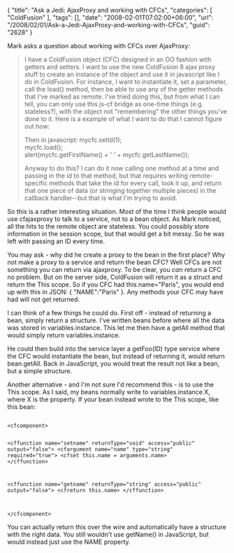 {
	"title": "Ask a Jedi: AjaxProxy and working with CFCs",
	"categories": [
		"ColdFusion"
	],
	"tags": [],
	"date": "2008-02-01T07:02:00+06:00",
	"url": "/2008/02/01/Ask-a-Jedi-AjaxProxy-and-working-with-CFCs",
	"guid": "2628"
}

Mark asks a question about working with CFCs over AjaxProxy:

<blockquote>
<p>
I have a ColdFusion object (CFC) designed in an OO fashion with getters and setters. I want to use the new ColdFusion 8 ajax proxy stuff to create an instance of the object and use it in javascript like I do in ColdFusion. For instance, I want to instantiate it, set a parameter, call the load() method, then be able to use any of the getter methods that I've marked as remote. I've tried doing this, but from what I can tell, you can only use this js-cf bridge as one-time things (e.g. stateless?), with the object not "remembering" the other things you've done to it. Here is a example of what I want to do that I cannot figure out how:

<cfajaxproxy
cfc="path.to.mycfc" jsclassname="mycfc">

Then in javascript:
mycfc.setId(1);<br>
mycfc.load();<br>
alert(mycfc.getFirstName() + ' ' + mycfc.getLastName());<br>

Anyway to do this? I can do it now calling one method at a time and passing in the id to that method, but that requires writing remote-specific methods that take the id for every call, look it up, and return that one piece of data (or
stringing together multiple pieces) in the callback handler--but that is what I'm trying to avoid.
</p>
</blockquote>
<!--more-->
So this is a rather interesting situation. Most of the time I think people would use cfajaxproxy to talk to a service, not to a bean object. As Mark noticed, all the hits to the remote object are stateless. You could possibly store information in the session scope, but that would get a bit messy. So he was left with passing an ID every time. 

You may ask - why did he create a proxy to the bean in the first place? Why not make a proxy to a service and return the bean CFC? Well CFCs are not something you can return via ajaxproxy. To be clear, you <i>can</i> return a CFC no problem. But on the server side, ColdFusion will return it as a struct and return the This scope. So if you CFC had this.name="Paris", you would end up with this in JSON: { "NAME":"Paris" }. Any methods your CFC may have had will not get returned.

I can think of a few things he could do. First off - instead of returning a bean, simply return a structure. I've written beans before where all the data was stored in variables.instance. This let me then have a getAll method that would simply return variables.instance.

He could then build into the service layer a getFoo(ID) type service where the CFC would instantiate the bean, but instead of returning it, would return bean.getAll. Back in JavaScript, you would treat the result not like a bean, but a simple structure. 

Another alternative - and I'm not sure I'd recommend this - is to use the This scope. As I said, my beans normally write to variables.instance.X, where X is the property. If your bean instead wrote to the This scope, like this bean:

<code>
&lt;cfcomponent&gt;

&lt;cffunction name="setname" returnType="void" access="public" output="false"&gt;
	&lt;cfargument name="name" type="string" required="true"&gt;
	&lt;cfset this.name = arguments.name&gt;
&lt;/cffunction&gt;

&lt;cffunction name="getname" returnType="string" access="public" output="false"&gt;
	&lt;cfreturn this.name&gt;
&lt;/cffunction&gt;

&lt;/cfcomponent&gt;
</code>

You can actually return this over the wire and automatically have a structure with the right data. You still wouldn't use getName() in JavaScript, but would instead just use the NAME property.